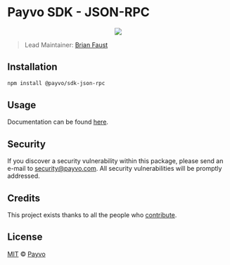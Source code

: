 # Payvo SDK - JSON-RPC

<p align="center">
    <img src="https://raw.githubusercontent.com/PayvoHQ/sdk/master/packages/sdk-json-rpc/banner.png" />
</p>

> Lead Maintainer: [Brian Faust](https://github.com/faustbrian)

## Installation

```bash
npm install @payvo/sdk-json-rpc
```

## Usage

Documentation can be found [here](https://ark.dev/docs/payvo-sdk/coins/eth).

## Security

If you discover a security vulnerability within this package, please send an e-mail to security@payvo.com. All security vulnerabilities will be promptly addressed.

## Credits

This project exists thanks to all the people who [contribute](../../contributors).

## License

[MIT](LICENSE) © [Payvo](https://payvo.com)
